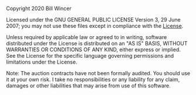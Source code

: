 Copyright 2020 Bill Wincer

Licensed under the GNU GENERAL PUBLIC LICENSE Version 3, 29 June 2007;
you may not use these files except in compliance with the [License](https://github.com/baedrik/secret-auction-factory/blob/master/LICENSE.md).

Unless required by applicable law or agreed to in writing, software
distributed under the License is distributed on an "AS IS" BASIS,
WITHOUT WARRANTIES OR CONDITIONS OF ANY KIND, either express or implied.
See the License for the specific language governing permissions and
limitations under the License.

Note: The auction contracts have not been formally audited. You should use it at your own risk. I take no responsibilities or any liability for any claim, damages or other liabilities that may arise from use of this software.